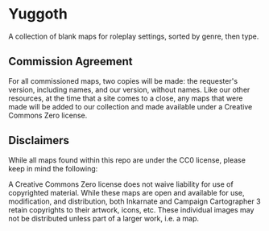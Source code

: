 # Yuggoth
A collection of blank maps for roleplay settings, sorted by genre, then type.
## Commission Agreement
For all commissioned maps, two copies will be made: the requester's version, including names, and our version, without names. Like our other resources, at the time that a site comes to a close, any maps that were made will be added to our collection and made available under a Creative Commons Zero license.

## Disclaimers
While all maps found within this repo are under the CC0 license, please keep in mind the following:

A Creative Commons Zero license does not waive liability for use of copyrighted material. While these maps are open and available for use, modification, and distribution, both Inkarnate and Campaign Cartographer 3 retain copyrights to their artwork, icons, etc.  These individual images may not be distributed unless part of a larger work, i.e. a map.
